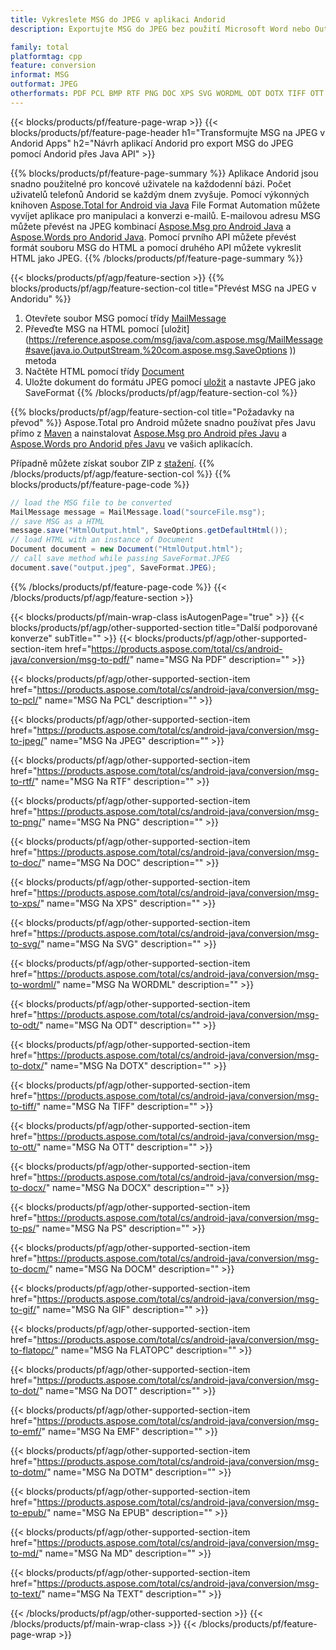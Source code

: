 ```yaml
---
title: Vykreslete MSG do JPEG v aplikaci Andorid
description: Exportujte MSG do JPEG bez použití Microsoft Word nebo Outlook ve vašich aplikacích Andorid

family: total
platformtag: cpp
feature: conversion
informat: MSG
outformat: JPEG
otherformats: PDF PCL BMP RTF PNG DOC XPS SVG WORDML ODT DOTX TIFF OTT DOCX PS DOCM GIF FLATOPC DOT EMF DOTM EPUB MD TEXT
---
```

{{< blocks/products/pf/feature-page-wrap >}}
{{< blocks/products/pf/feature-page-header h1="Transformujte MSG na JPEG v Andorid Apps" h2="Návrh aplikací Andorid pro export MSG do JPEG pomocí Andorid přes Java API" >}}

{{% blocks/products/pf/feature-page-summary %}}
Aplikace Andorid jsou snadno použitelné pro koncové uživatele na každodenní bázi. Počet uživatelů telefonů Andorid se každým dnem zvyšuje. Pomocí výkonných knihoven [Aspose.Total for Android via Java](https://products.aspose.com/total/android-java/) File Format Automation můžete vyvíjet aplikace pro manipulaci a konverzi e-mailů. E-mailovou adresu MSG můžete převést na JPEG kombinací [Aspose.Msg pro Android Java](https://products.aspose.com/msg/android-java/) a [Aspose.Words pro Andorid Java](https://products.aspose.com/words/android-java/). Pomocí prvního API můžete převést formát souboru MSG do HTML a pomocí druhého API můžete vykreslit HTML jako JPEG. 
{{% /blocks/products/pf/feature-page-summary  %}}

{{< blocks/products/pf/agp/feature-section >}}
{{% blocks/products/pf/agp/feature-section-col title="Převést MSG na JPEG v Andoridu" %}}
1. Otevřete soubor MSG pomocí třídy [MailMessage](https://reference.aspose.com/msg/java/com.aspose.msg/mailmessage)
2. Převeďte MSG na HTML pomocí [uložit](https://reference.aspose.com/msg/java/com.aspose.msg/MailMessage#save(java.io.OutputStream,%20com.aspose.msg.SaveOptions )) metoda
3. Načtěte HTML pomocí třídy [Document](https://reference.aspose.com/words/java/com.aspose.words/Document)
4. Uložte dokument do formátu JPEG pomocí [uložit](https://reference.aspose.com/words/java/com.aspose.words/Document#save(java.lang.String,com.aspose.words.SaveOptions)) a nastavte JPEG jako SaveFormat
{{% /blocks/products/pf/agp/feature-section-col %}}

{{% blocks/products/pf/agp/feature-section-col title="Požadavky na převod" %}}
Aspose.Total pro Android můžete snadno používat přes Javu přímo z [Maven](https://repository.aspose.com/webapp/#/artifacts/browse/tree/General/repo/com/aspose/aspose-total) a nainstalovat [Aspose.Msg pro Android přes Javu](https://docs.aspose.com/msg/androidjava/installation/) a [Aspose.Words pro Andorid přes Javu](https://docs.aspose.com/words/java/install-aspose-words-for-android-via-java/#install-asposewords-for-android-via-java-from-maven-repository) ve vašich aplikacích.

Případně můžete získat soubor ZIP z [stažení](https://releases.aspose.comtotal/androidjava).
{{% /blocks/products/pf/agp/feature-section-col %}}
{{% blocks/products/pf/feature-page-code %}}
```cs
// load the MSG file to be converted
MailMessage message = MailMessage.load("sourceFile.msg"); 
// save MSG as a HTML 
message.save("HtmlOutput.html", SaveOptions.getDefaultHtml());
// load HTML with an instance of Document
Document document = new Document("HtmlOutput.html");
// call save method while passing SaveFormat.JPEG
document.save("output.jpeg", SaveFormat.JPEG); 
```

{{% /blocks/products/pf/feature-page-code %}}
{{< /blocks/products/pf/agp/feature-section >}}

{{< blocks/products/pf/main-wrap-class isAutogenPage="true" >}}
{{< blocks/products/pf/agp/other-supported-section title="Další podporované konverze" subTitle="" >}}
{{< blocks/products/pf/agp/other-supported-section-item href="https://products.aspose.com/total/cs/android-java/conversion/msg-to-pdf/" name="MSG Na PDF" description="" >}}

{{< blocks/products/pf/agp/other-supported-section-item href="https://products.aspose.com/total/cs/android-java/conversion/msg-to-pcl/" name="MSG Na PCL" description="" >}}

{{< blocks/products/pf/agp/other-supported-section-item href="https://products.aspose.com/total/cs/android-java/conversion/msg-to-jpeg/" name="MSG Na JPEG" description="" >}}

{{< blocks/products/pf/agp/other-supported-section-item href="https://products.aspose.com/total/cs/android-java/conversion/msg-to-rtf/" name="MSG Na RTF" description="" >}}

{{< blocks/products/pf/agp/other-supported-section-item href="https://products.aspose.com/total/cs/android-java/conversion/msg-to-png/" name="MSG Na PNG" description="" >}}

{{< blocks/products/pf/agp/other-supported-section-item href="https://products.aspose.com/total/cs/android-java/conversion/msg-to-doc/" name="MSG Na DOC" description="" >}}

{{< blocks/products/pf/agp/other-supported-section-item href="https://products.aspose.com/total/cs/android-java/conversion/msg-to-xps/" name="MSG Na XPS" description="" >}}

{{< blocks/products/pf/agp/other-supported-section-item href="https://products.aspose.com/total/cs/android-java/conversion/msg-to-svg/" name="MSG Na SVG" description="" >}}

{{< blocks/products/pf/agp/other-supported-section-item href="https://products.aspose.com/total/cs/android-java/conversion/msg-to-wordml/" name="MSG Na WORDML" description="" >}}

{{< blocks/products/pf/agp/other-supported-section-item href="https://products.aspose.com/total/cs/android-java/conversion/msg-to-odt/" name="MSG Na ODT" description="" >}}

{{< blocks/products/pf/agp/other-supported-section-item href="https://products.aspose.com/total/cs/android-java/conversion/msg-to-dotx/" name="MSG Na DOTX" description="" >}}

{{< blocks/products/pf/agp/other-supported-section-item href="https://products.aspose.com/total/cs/android-java/conversion/msg-to-tiff/" name="MSG Na TIFF" description="" >}}

{{< blocks/products/pf/agp/other-supported-section-item href="https://products.aspose.com/total/cs/android-java/conversion/msg-to-ott/" name="MSG Na OTT" description="" >}}

{{< blocks/products/pf/agp/other-supported-section-item href="https://products.aspose.com/total/cs/android-java/conversion/msg-to-docx/" name="MSG Na DOCX" description="" >}}

{{< blocks/products/pf/agp/other-supported-section-item href="https://products.aspose.com/total/cs/android-java/conversion/msg-to-ps/" name="MSG Na PS" description="" >}}

{{< blocks/products/pf/agp/other-supported-section-item href="https://products.aspose.com/total/cs/android-java/conversion/msg-to-docm/" name="MSG Na DOCM" description="" >}}

{{< blocks/products/pf/agp/other-supported-section-item href="https://products.aspose.com/total/cs/android-java/conversion/msg-to-gif/" name="MSG Na GIF" description="" >}}

{{< blocks/products/pf/agp/other-supported-section-item href="https://products.aspose.com/total/cs/android-java/conversion/msg-to-flatopc/" name="MSG Na FLATOPC" description="" >}}

{{< blocks/products/pf/agp/other-supported-section-item href="https://products.aspose.com/total/cs/android-java/conversion/msg-to-dot/" name="MSG Na DOT" description="" >}}

{{< blocks/products/pf/agp/other-supported-section-item href="https://products.aspose.com/total/cs/android-java/conversion/msg-to-emf/" name="MSG Na EMF" description="" >}}

{{< blocks/products/pf/agp/other-supported-section-item href="https://products.aspose.com/total/cs/android-java/conversion/msg-to-dotm/" name="MSG Na DOTM" description="" >}}

{{< blocks/products/pf/agp/other-supported-section-item href="https://products.aspose.com/total/cs/android-java/conversion/msg-to-epub/" name="MSG Na EPUB" description="" >}}

{{< blocks/products/pf/agp/other-supported-section-item href="https://products.aspose.com/total/cs/android-java/conversion/msg-to-md/" name="MSG Na MD" description="" >}}

{{< blocks/products/pf/agp/other-supported-section-item href="https://products.aspose.com/total/cs/android-java/conversion/msg-to-text/" name="MSG Na TEXT" description="" >}}


{{< /blocks/products/pf/agp/other-supported-section >}}
{{< /blocks/products/pf/main-wrap-class >}}
{{< /blocks/products/pf/feature-page-wrap >}}